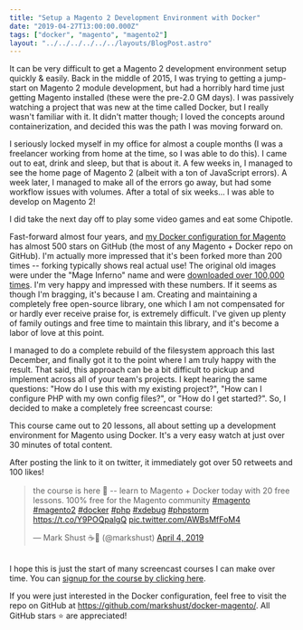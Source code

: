 ```yaml
---
title: "Setup a Magento 2 Development Environment with Docker"
date: "2019-04-27T13:00:00.000Z"
tags: ["docker", "magento", "magento2"]
layout: "../../../../../../layouts/BlogPost.astro"
---
```


It can be very difficult to get a Magento 2 development environment setup quickly & easily. Back in the middle of 2015, I was trying to getting a jump-start on Magento 2 module development, but had a horribly hard time just getting Magento installed (these were the pre-2.0 GM days). I was passively watching a project that was new at the time called Docker, but I really wasn't familiar with it. It didn't matter though; I loved the concepts around containerization, and decided this was the path I was moving forward on.

I seriously locked myself in my office for almost a couple months (I was a freelancer working from home at the time, so I was able to do this). I came out to eat, drink and sleep, but that is about it. A few weeks in, I managed to see the home page of Magento 2 (albeit with a ton of JavaScript errors). A week later, I managed to make all of the errors go away, but had some workflow issues with volumes. After a total of six weeks... I was able to develop on Magento 2!

I did take the next day off to play some video games and eat some Chipotle.

Fast-forward almost four years, and <a href="https://github.com/markshust/docker-magento/" target="_blank">my Docker configuration for Magento</a> has almost 500 stars on GitHub (the most of any Magento + Docker repo on GitHub). I'm actually more impressed that it's been forked more than 200 times -- forking typically shows real actual use! The original old images were under the "Mage Inferno" name and were <a href="https://hub.docker.com/u/mageinferno/" target="_blank">downloaded over 100,000 times</a>. I'm very happy and impressed with these numbers. If it seems as though I'm bragging, it's because I am. Creating and maintaining a completely free open-source library, one which I am not compensated for or hardly ever receive praise for, is extremely difficult. I've given up plenty of family outings and free time to maintain this library, and it's become a labor of love at this point.

I managed to do a complete rebuild of the filesystem approach this last December, and finally got it to the point where I am truly happy with the result. That said, this approach can be a bit difficult to pickup and implement across all of your team's projects. I kept hearing the same questions: "How do I use this with my existing project?", "How can I configure PHP with my own config files?", or "How do I get started?". So, I decided to make a completely free screencast course:

This course came out to 20 lessons, all about setting up a development environment for Magento using Docker. It's a very easy watch at just over 30 minutes of total content.

After posting the link to it on twitter, it immediately got over 50 retweets and 100 likes!

<div style="margin: 1rem auto 2rem; max-width: 100%; width: 500px;">
<blockquote class="twitter-tweet" data-lang="en"><p lang="en" dir="ltr">the course is here 🥳 -- learn to Magento + Docker today with 20 free lessons. 100% free for the Magento community <a href="https://twitter.com/hashtag/magento?src=hash&amp;ref_src=twsrc%5Etfw">#magento</a> <a href="https://twitter.com/hashtag/magento2?src=hash&amp;ref_src=twsrc%5Etfw">#magento2</a> <a href="https://twitter.com/hashtag/docker?src=hash&amp;ref_src=twsrc%5Etfw">#docker</a> <a href="https://twitter.com/hashtag/php?src=hash&amp;ref_src=twsrc%5Etfw">#php</a> <a href="https://twitter.com/hashtag/xdebug?src=hash&amp;ref_src=twsrc%5Etfw">#xdebug</a> <a href="https://twitter.com/hashtag/phpstorm?src=hash&amp;ref_src=twsrc%5Etfw">#phpstorm</a> <a href="https://t.co/Y9POQpalgQ">https://t.co/Y9POQpalgQ</a> <a href="https://t.co/AWBsMfFoM4">pic.twitter.com/AWBsMfFoM4</a></p>&mdash; Mark Shust ☕️🚀 (@markshust) <a href="https://twitter.com/markshust/status/1113857371938357253?ref_src=twsrc%5Etfw">April 4, 2019</a></blockquote>
</div>

I hope this is just the start of many screencast courses I can make over time. You can <a href="https://m.academy/p/setup-magento-2-development-environment-docker" target="_blank" class="button">signup for the course by clicking here</a>.

If you were just interested in the Docker configuration, feel free to visit the repo on GitHub at <a href="https://github.com/markshust/docker-magento/" target="_blank">https://github.com/markshust/docker-magento/</a>. All GitHub stars️ ⭐️ are appreciated!

